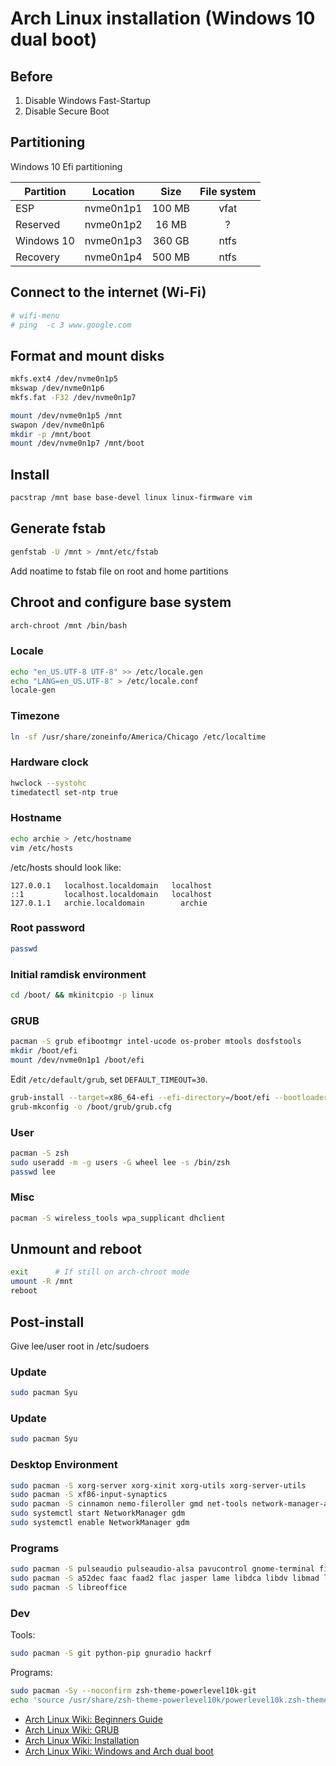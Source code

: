 # Arch Linux installation (Windows 10 dual boot)


## Before

1. Disable Windows Fast-Startup
2. Disable Secure Boot


## Partitioning
Windows 10 Efi partitioning

| Partition  | Location     | Size       | File system |
| ---------- |:------------:|:----------:|:-----------:|
| ESP        | nvme0n1p1    | 100 MB     | vfat        |
| Reserved   | nvme0n1p2    | 16 MB      | ?           |
| Windows 10 | nvme0n1p3    | 360 GB     | ntfs        |
| Recovery   | nvme0n1p4    | 500 MB     | ntfs        |

## Connect to the internet (Wi-Fi)

```bash
# wifi-menu
# ping  -c 3 www.google.com
```

## Format and mount disks

```bash
mkfs.ext4 /dev/nvme0n1p5
mkswap /dev/nvme0n1p6
mkfs.fat -F32 /dev/nvme0n1p7

mount /dev/nvme0n1p5 /mnt
swapon /dev/nvme0n1p6
mkdir -p /mnt/boot
mount /dev/nvme0n1p7 /mnt/boot

```

## Install

```bash
pacstrap /mnt base base-devel linux linux-firmware vim 
```


## Generate fstab

```bash
genfstab -U /mnt > /mnt/etc/fstab
```
Add noatime to fstab file on root and home partitions


## Chroot and configure base system

```bash
arch-chroot /mnt /bin/bash
```

### Locale

```bash
echo "en_US.UTF-8 UTF-8" >> /etc/locale.gen
echo "LANG=en_US.UTF-8" > /etc/locale.conf
locale-gen
```

### Timezone

```bash
ln -sf /usr/share/zoneinfo/America/Chicago /etc/localtime
```
### Hardware clock

```bash
hwclock --systohc
timedatectl set-ntp true
```


### Hostname

```bash
echo archie > /etc/hostname
vim /etc/hosts
```

/etc/hosts should look like:

```
127.0.0.1   localhost.localdomain   localhost 
::1         localhost.localdomain   localhost
127.0.1.1   archie.localdomain        archie 
```

### Root password

```bash
passwd
```

### Initial ramdisk environment

```bash
cd /boot/ && mkinitcpio -p linux
```

### GRUB

```bash
pacman -S grub efibootmgr intel-ucode os-prober mtools dosfstools 
mkdir /boot/efi
mount /dev/nvme0n1p1 /boot/efi
```

Edit `/etc/default/grub`, set `DEFAULT_TIMEOUT=30`.

```bash
grub-install --target=x86_64-efi --efi-directory=/boot/efi --bootloader-id=grub --recheck
grub-mkconfig -o /boot/grub/grub.cfg
```

### User

```bash
pacman -S zsh 
sudo useradd -m -g users -G wheel lee -s /bin/zsh
passwd lee
```

### Misc

```bash
pacman -S wireless_tools wpa_supplicant dhclient
```

## Unmount and reboot

```bash
exit      # If still on arch-chroot mode
umount -R /mnt
reboot
```

## Post-install

Give lee/user root in /etc/sudoers

### Update
```bash
sudo pacman Syu

```


### Update
```bash
sudo pacman Syu

```


### Desktop Environment
```bash
sudo pacman -S xorg-server xorg-xinit xorg-utils xorg-server-utils 
sudo pacman -S xf86-input-synaptics
sudo pacman -S cinnamon nemo-fileroller gmd net-tools network-manager-applet
sudo systemctl start NetworkManager gdm
sudo systemctl enable NetworkManager gdm
```

### Programs
```bash
sudo pacman -S pulseaudio pulseaudio-alsa pavucontrol gnome-terminal firefox flashplugin vlc chromium unzip unrar p7zip smplayer audacious qmmp gimp xfburn thunderbird gedit gnome-system-monitor
sudo pacman -S a52dec faac faad2 flac jasper lame libdca libdv libmad libmpeg2 libtheora libvorbis libxv wavpack x264 xvidcore gstreamer0.10-plugins
sudo pacman -S libreoffice
```

### Dev
Tools:
```bash
sudo pacman -S git python-pip gnuradio hackrf
```
Programs:
```bash
sudo pacman -Sy --noconfirm zsh-theme-powerlevel10k-git
echo 'source /usr/share/zsh-theme-powerlevel10k/powerlevel10k.zsh-theme' >>! ~/.zshrc

```



- [Arch Linux Wiki: Beginners Guide](https://wiki.archlinux.org/index.php/beginners'_guide#GRUB_2)
- [Arch Linux Wiki: GRUB](https://wiki.archlinux.org/index.php/GRUB)
- [Arch Linux Wiki: Installation](https://wiki.archlinux.org/index.php/Installation_guide)
- [Arch Linux Wiki: Windows and Arch dual boot](https://wiki.archlinux.org/index.php/Windows_and_Arch_Dual_Boot)

